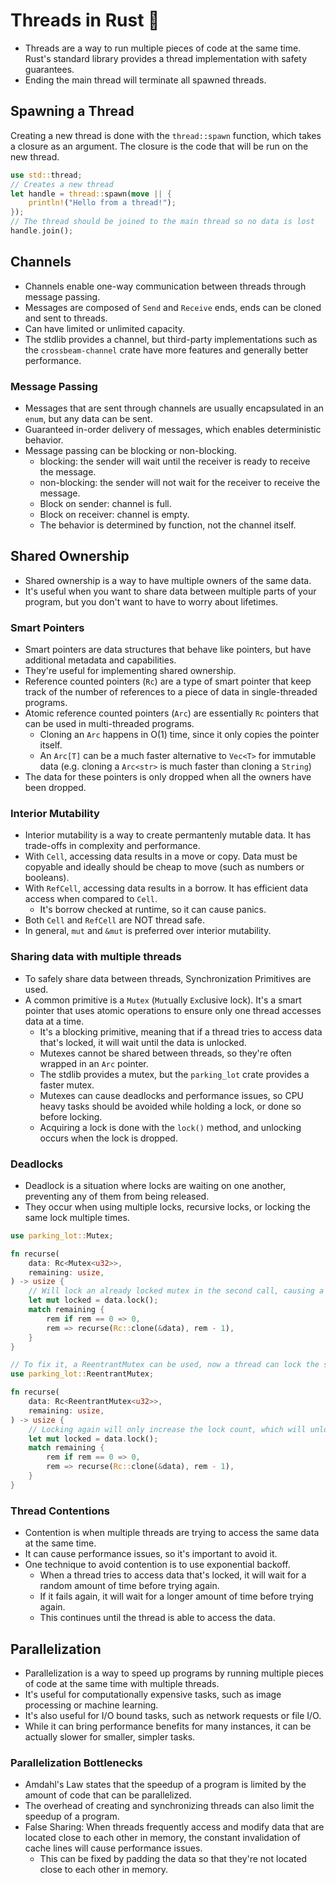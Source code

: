 # Threads in Rust 🦀

- Threads are a way to run multiple pieces of code at the same time. Rust's standard library provides a thread implementation with safety guarantees.
- Ending the main thread will terminate all spawned threads.

## Spawning a Thread

Creating a new thread is done with the `thread::spawn` function, which takes a closure as an argument. The closure is the code that will be run on the new thread.

```rust
use std::thread;
// Creates a new thread
let handle = thread::spawn(move || {
    println!("Hello from a thread!");
});
// The thread should be joined to the main thread so no data is lost
handle.join();
```

## Channels

- Channels enable one-way communication between threads through message passing.
- Messages are composed of `Send` and `Receive` ends, ends can be cloned and sent to threads.
- Can have limited or unlimited capacity.
- The stdlib provides a channel, but third-party implementations such as the `crossbeam-channel` crate have more features and generally better performance.

### Message Passing

- Messages that are sent through channels are usually encapsulated in an `enum`, but any data can be sent.
- Guaranteed in-order delivery of messages, which enables deterministic behavior.
- Message passing can be blocking or non-blocking.
  - blocking: the sender will wait until the receiver is ready to receive the message.
  - non-blocking: the sender will not wait for the receiver to receive the message.
  - Block on sender: channel is full.
  - Block on receiver: channel is empty.
  - The behavior is determined by function, not the channel itself.

## Shared Ownership

- Shared ownership is a way to have multiple owners of the same data.
- It's useful when you want to share data between multiple parts of your program, but you don't want to have to worry about lifetimes.

### Smart Pointers

- Smart pointers are data structures that behave like pointers, but have additional metadata and capabilities.
- They're useful for implementing shared ownership.
- Reference counted pointers (`Rc`) are a type of smart pointer that keep track of the number of references to a piece of data in single-threaded programs.
- Atomic reference counted pointers (`Arc`) are essentially `Rc` pointers that can be used in multi-threaded programs.
  - Cloning an `Arc` happens in O(1) time, since it only copies the pointer itself.
  - An `Arc[T]` can be a much faster alternative to `Vec<T>` for immutable data (e.g. cloning a `Arc<str>` is much faster than cloning a `String`)
- The data for these pointers is only dropped when all the owners have been dropped.

### Interior Mutability

- Interior mutability is a way to create permantenly mutable data. It has trade-offs in complexity and performance.
- With `Cell`, accessing data results in a move or copy. Data must be copyable and ideally should be cheap to move (such as numbers or booleans).
- With `RefCell`, accessing data results in a borrow. It has efficient data access when compared to `Cell`.
  - It's borrow checked at runtime, so it can cause panics.
- Both `Cell` and `RefCell` are NOT thread safe.
- In general, `mut` and `&mut` is preferred over interior mutability.

### Sharing data with multiple threads

- To safely share data between threads, Synchronization Primitives are used.
- A common primitive is a `Mutex` (`Mut`ually `Ex`clusive lock). It's a smart pointer that uses atomic operations to ensure only one thread accesses data at a time.
  - It's a blocking primitive, meaning that if a thread tries to access data that's locked, it will wait until the data is unlocked.
  - Mutexes cannot be shared between threads, so they're often wrapped in an `Arc` pointer.
  - The stdlib provides a mutex, but the `parking_lot` crate provides a faster mutex.
  - Mutexes can cause deadlocks and performance issues, so CPU heavy tasks should be avoided while holding a lock, or done so before locking.
  - Acquiring a lock is done with the `lock()` method, and unlocking occurs when the lock is dropped.

### Deadlocks

- Deadlock is a situation where locks are waiting on one another, preventing any of them from being released.
- They occur when using multiple locks, recursive locks, or locking the same lock multiple times.

```rust
use parking_lot::Mutex;

fn recurse(
    data: Rc<Mutex<u32>>,
    remaining: usize,
) -> usize {
    // Will lock an already locked mutex in the second call, causing a deadlock
    let mut locked = data.lock();
    match remaining {
        rem if rem == 0 => 0,
        rem => recurse(Rc::clone(&data), rem - 1),
    }
}

// To fix it, a ReentrantMutex can be used, now a thread can lock the same mutex multiple times
use parking_lot::ReentrantMutex;

fn recurse(
    data: Rc<ReentrantMutex<u32>>,
    remaining: usize,
) -> usize {
    // Locking again will only increase the lock count, which will unlock when the lock count reaches 0
    let mut locked = data.lock();
    match remaining {
        rem if rem == 0 => 0,
        rem => recurse(Rc::clone(&data), rem - 1),
    }
}
```

### Thread Contentions

- Contention is when multiple threads are trying to access the same data at the same time.
- It can cause performance issues, so it's important to avoid it.
- One technique to avoid contention is to use exponential backoff.
  - When a thread tries to access data that's locked, it will wait for a random amount of time before trying again.
  - If it fails again, it will wait for a longer amount of time before trying again.
  - This continues until the thread is able to access the data.

## Parallelization

- Parallelization is a way to speed up programs by running multiple pieces of code at the same time with multiple threads.
- It's useful for computationally expensive tasks, such as image processing or machine learning.
- It's also useful for I/O bound tasks, such as network requests or file I/O.
- While it can bring performance benefits for many instances, it can be actually slower for smaller, simpler tasks.

### Parallelization Bottlenecks

- Amdahl's Law states that the speedup of a program is limited by the amount of code that can be parallelized.
- The overhead of creating and synchronizing threads can also limit the speedup of a program.
- False Sharing: When threads frequently access and modify data that are located close to each other in memory, the constant invalidation of cache lines will cause performance issues.
  - This can be fixed by padding the data so that they're not located close to each other in memory.
